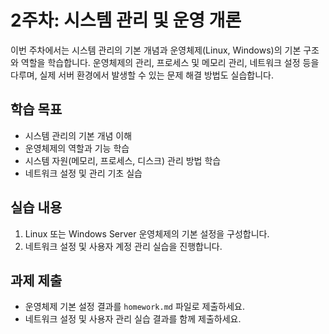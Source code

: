 # 2주차: 시스템 관리 및 운영 개론

이번 주차에서는 시스템 관리의 기본 개념과 운영체제(Linux, Windows)의 기본 구조와 역할을 학습합니다. 운영체제의 관리, 프로세스 및 메모리 관리, 네트워크 설정 등을 다루며, 실제 서버 환경에서 발생할 수 있는 문제 해결 방법도 실습합니다.

## 학습 목표
- 시스템 관리의 기본 개념 이해
- 운영체제의 역할과 기능 학습
- 시스템 자원(메모리, 프로세스, 디스크) 관리 방법 학습
- 네트워크 설정 및 관리 기초 실습

## 실습 내용
1. Linux 또는 Windows Server 운영체제의 기본 설정을 구성합니다.
2. 네트워크 설정 및 사용자 계정 관리 실습을 진행합니다.

## 과제 제출
- 운영체제 기본 설정 결과를 `homework.md` 파일로 제출하세요.
- 네트워크 설정 및 사용자 관리 실습 결과를 함께 제출하세요.
